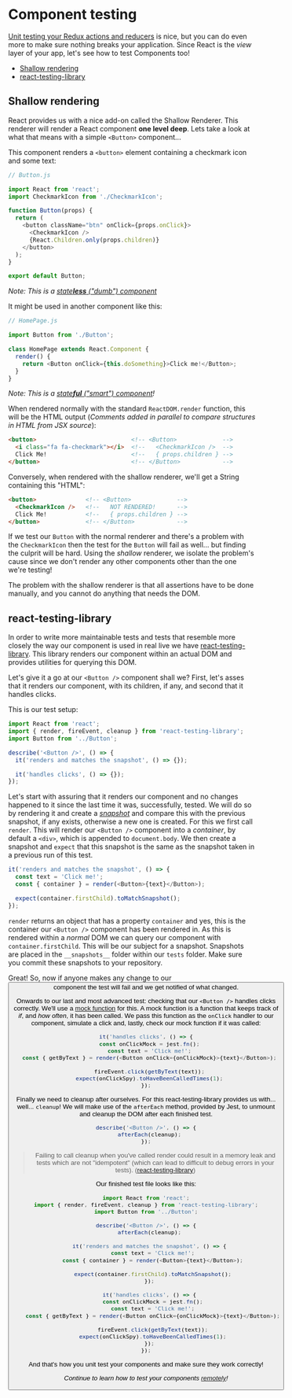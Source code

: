# Component testing

[Unit testing your Redux actions and reducers](unit-testing.md) is nice, but you
can do even more to make sure nothing breaks your application. Since React is
the _view_ layer of your app, let's see how to test Components too!

<!-- TOC depthFrom:2 depthTo:6 withLinks:1 updateOnSave:1 orderedList:0 -->

- [Shallow rendering](#shallow-rendering)
- [react-testing-library](#react-testing-library)

<!-- /TOC -->

## Shallow rendering

React provides us with a nice add-on called the Shallow Renderer. This renderer
will render a React component **one level deep**. Lets take a look at what that
means with a simple `<Button>` component...

This component renders a `<button>` element containing a checkmark icon and some
text:

```javascript
// Button.js

import React from 'react';
import CheckmarkIcon from './CheckmarkIcon';

function Button(props) {
  return (
    <button className="btn" onClick={props.onClick}>
      <CheckmarkIcon />
      {React.Children.only(props.children)}
    </button>
  );
}

export default Button;
```

_Note: This is a [state**less** ("dumb") component](../js/README.md#architecture-components-and-containers)_

It might be used in another component like this:

```javascript
// HomePage.js

import Button from './Button';

class HomePage extends React.Component {
  render() {
    return <Button onClick={this.doSomething}>Click me!</Button>;
  }
}
```

_Note: This is a [state**ful** ("smart") component](../js/README.md#architecture-components-and-containers)!_

When rendered normally with the standard `ReactDOM.render` function, this will
be the HTML output
(_Comments added in parallel to compare structures in HTML from JSX source_):

```html
<button>                           <!-- <Button>             -->
  <i class="fa fa-checkmark"></i>  <!--   <CheckmarkIcon />  -->
  Click Me!                        <!--   { props.children } -->
</button>                          <!-- </Button>            -->
```

Conversely, when rendered with the shallow renderer, we'll get a String
containing this "HTML":

```html
<button>              <!-- <Button>             -->
  <CheckmarkIcon />   <!--   NOT RENDERED!      -->
  Click Me!           <!--   { props.children } -->
</button>             <!-- </Button>            -->
```

If we test our `Button` with the normal renderer and there's a problem
with the `CheckmarkIcon` then the test for the `Button` will fail as well...
but finding the culprit will be hard. Using the _shallow_ renderer, we isolate
the problem's cause since we don't render any other components other than the
one we're testing!

The problem with the shallow renderer is that all assertions have to be done
manually, and you cannot do anything that needs the DOM.

## react-testing-library

In order to write more maintainable tests and tests that resemble more closely the way
our component is used in real live we have [react-testing-library](https://github.com/kentcdodds/react-testing-library).
This library renders our component within an actual DOM and provides utilities for querying this DOM. 

Let's give it a go at our `<Button />` component shall we? First, let's asses that it renders our component, with its
children, if any, and second that it handles clicks.

This is our test setup:

```javascript
import React from 'react';
import { render, fireEvent, cleanup } from 'react-testing-library';
import Button from '../Button';

describe('<Button />', () => {
  it('renders and matches the snapshot', () => {});

  it('handles clicks', () => {});
});
```

Let's start with assuring that it renders our component and no changes happened to it since the last time it was,
successfully, tested. We will do so by rendering it and create a _[snapshot](https://jestjs.io/docs/en/snapshot-testing)_
and compare this with the previous snapshot, if any exists, otherwise a new one is created.
For this we first call `render`. This will render our `<Button />` component into a _container_, by default a 
`<div>`, which is appended to `document.body`. We then create a snapshot and `expect` that this snapshot is the same as
the snapshot taken in a previous run of this test.

```javascript
it('renders and matches the snapshot', () => {
  const text = 'Click me!';
  const { container } = render(<Button>{text}</Button>);

  expect(container.firstChild).toMatchSnapshot();
});
```

`render` returns an object that has a property `container` and yes, this is the container our
`<Button />` component has been rendered in. As this is rendered within a _normal_ DOM we can query our
component with `container.firstChild`. This will be our subject for a snapshot.
Snapshots are placed in the `__snapshots__` folder within our `tests` folder. Make sure you commit
these snapshots to your repository.

Great! So, now if anyone makes any change to our <Button /> component the test will fail and we get notified of what
changed.

Onwards to our last and most advanced test: checking that our `<Button />` handles clicks correctly.
We'll use a [mock function](https://jestjs.io/docs/en/mock-functions) for this. A mock function is a function that
keeps track of _if_, and _how often_, it has been called. We pass this function as the `onClick` handler to our component, 
simulate a click and, lastly, check our mock function if it was called:

```javascript
it('handles clicks', () => {
  const onClickMock = jest.fn();
  const text = 'Click me!';
  const { getByText } = render(<Button onClick={onClickMock}>{text}</Button>);

  fireEvent.click(getByText(text));
  expect(onClickSpy).toHaveBeenCalledTimes(1);
});
```

Finally we need to cleanup after ourselves. For this react-testing-library provides us with... well... `cleanup`!
We will make use of the `afterEach` method, provided by Jest, to unmount and cleanup the DOM after each finished test.

```javascript
describe('<Button />', () => {
  afterEach(cleanup);
});
``` 

> Failing to call cleanup when you've called render could result in a memory leak and tests which are not "idempotent"
(which can lead to difficult to debug errors in your tests). ([react-testing-library](https://github.com/kentcdodds/react-testing-library))

Our finished test file looks like this:

```javascript
import React from 'react';
import { render, fireEvent, cleanup } from 'react-testing-library';
import Button from '../Button';

describe('<Button />', () => {
  afterEach(cleanup);

  it('renders and matches the snapshot', () => {
    const text = 'Click me!';
    const { container } = render(<Button>{text}</Button>);

    expect(container.firstChild).toMatchSnapshot();
  });

  it('handles clicks', () => {
    const onClickMock = jest.fn();
    const text = 'Click me!';
    const { getByText } = render(<Button onClick={onClickMock}>{text}</Button>);
  
    fireEvent.click(getByText(text));
    expect(onClickSpy).toHaveBeenCalledTimes(1);
  });
});
```

And that's how you unit test your components and make sure they work correctly!

_Continue to learn how to test your components [remotely](remote-testing.md)!_
